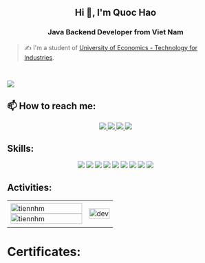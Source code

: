 <!-- <img align="left" width="400" src="https://github.githubassets.com/images/modules/profile/profile-first-repo.svg" /> -->


<h2 align="center">Hi 👋, I'm Quoc Hao</h2>
<p align="center">
  <h3 align="center">Java Backend Developer from Viet Nam</h3>
</p>

> ✍ I'm a student of [University of Economics - Technology for Industries](https://uneti.edu.vn/).

<br />

![](https://komarev.com/ghpvc/?username=qhaof26&style=flat-square)

## 📫 How to reach me:

<p align="center">
  <a href="https://www.linkedin.com/in/quoc-hao-738261322/" target="_blank">
    <img src="https://img.icons8.com/?size=100&id=xuvGCOXi8Wyg&format=png&color=000000"/>
  </a>
  <a href="https://www.facebook.com/gqhaof" alt="Facebook">
    <img src="https://img.icons8.com/?size=100&id=118497&format=png&color=000000" target="_blank" />
  </a> 
  <a href="https://github.com/qhaof26" alt="Github">
    <img src="https://img.icons8.com/?size=100&id=62856&format=png&color=000000"/>
  </a> 
  <a href="mailto:qhaofdev@gmail.com" alt="Email">
    <img src="https://img.icons8.com/?size=100&id=P7UIlhbpWzZm&format=png&color=000000"/>
  </a>
</p>

## Skills:
<p align="center">
  <img src="https://img.icons8.com/?size=100&id=40669&format=png&color=000000"/>
  <img src="https://img.icons8.com/?size=100&id=13679&format=png&color=000000"/>
  <img src="https://img.icons8.com/?size=100&id=90519&format=png&color=000000"/>
  <img src="https://img.icons8.com/?size=100&id=j9DnICNnlhGk&format=png&color=000000"/>
  <img src="https://img.icons8.com/?size=100&id=UFXRpPFebwa2&format=png&color=000000"/>
  <img src="https://img.icons8.com/?size=100&id=20906&format=png&color=000000"/>
  <img src="https://img.icons8.com/?size=100&id=9OGIyU8hrxW5&format=png&color=000000"/>
  <img src="https://img.icons8.com/?size=100&id=61466&format=png&color=000000"/>
  <img src="https://img.icons8.com/?size=100&id=QEQQKirln6Tf&format=png&color=000000"/>
</p>

## Activities:

<table style="width:100%;">
  <tr>
    <td>
      <img src="https://github-readme-stats.vercel.app/api/top-langs/?username=qhaof26&bg_color=FFFFFF00&text_color=179fa3&layout=compact&hide=CSS&langs_count=10&custom_title=Top%20ng%C3%B4n%20ng%E1%BB%AF%20%C4%91%C6%B0%E1%BB%A3c%20d%C3%B9ng" alt="tiennhm" width="100%"/>
      <img src="https://github-readme-stats.vercel.app/api?username=qhaof26" alt="tiennhm" width="100%"/>
    </td>
    <td>
      <p align="center"> 
        <img src="https://cdn.dribbble.com/users/1059583/screenshots/4171367/coding-freak.gif" alt="dev" width="100%"/>
      </p>
    </td>
  </tr>
</table>

# Certificates:
